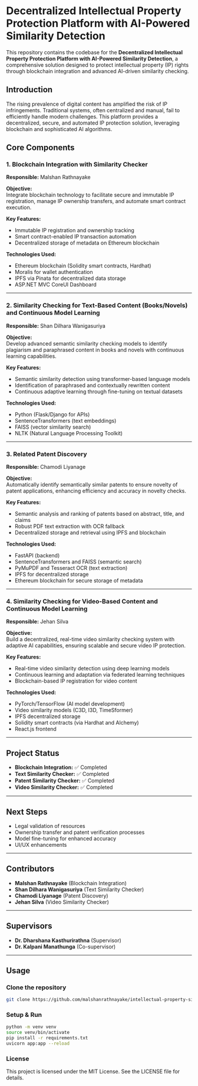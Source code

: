 # Decentralized Intellectual Property Protection Platform with AI-Powered Similarity Detection

This repository contains the codebase for the **Decentralized Intellectual Property Protection Platform with AI-Powered Similarity Detection**, a comprehensive solution designed to protect intellectual property (IP) rights through blockchain integration and advanced AI-driven similarity checking.

## Introduction

The rising prevalence of digital content has amplified the risk of IP infringements. Traditional systems, often centralized and manual, fail to efficiently handle modern challenges. This platform provides a decentralized, secure, and automated IP protection solution, leveraging blockchain and sophisticated AI algorithms.

## Core Components

### 1. Blockchain Integration with Similarity Checker

**Responsible:** Malshan Rathnayake

**Objective:**  
Integrate blockchain technology to facilitate secure and immutable IP registration, manage IP ownership transfers, and automate smart contract execution.

**Key Features:**
- Immutable IP registration and ownership tracking
- Smart contract-enabled IP transaction automation
- Decentralized storage of metadata on Ethereum blockchain

**Technologies Used:**
- Ethereum blockchain (Solidity smart contracts, Hardhat)
- Moralis for wallet authentication
- IPFS via Pinata for decentralized data storage
- ASP.NET MVC CoreUI Dashboard

---

### 2. Similarity Checking for Text-Based Content (Books/Novels) and Continuous Model Learning

**Responsible:** Shan Dilhara Wanigasuriya

**Objective:**  
Develop advanced semantic similarity checking models to identify plagiarism and paraphrased content in books and novels with continuous learning capabilities.

**Key Features:**
- Semantic similarity detection using transformer-based language models
- Identification of paraphrased and contextually rewritten content
- Continuous adaptive learning through fine-tuning on textual datasets

**Technologies Used:**
- Python (Flask/Django for APIs)
- SentenceTransformers (text embeddings)
- FAISS (vector similarity search)
- NLTK (Natural Language Processing Toolkit)

---

### 3. Related Patent Discovery

**Responsible:** Chamodi Liyanage

**Objective:**  
Automatically identify semantically similar patents to ensure novelty of patent applications, enhancing efficiency and accuracy in novelty checks.

**Key Features:**
- Semantic analysis and ranking of patents based on abstract, title, and claims
- Robust PDF text extraction with OCR fallback
- Decentralized storage and retrieval using IPFS and blockchain

**Technologies Used:**
- FastAPI (backend)
- SentenceTransformers and FAISS (semantic search)
- PyMuPDF and Tesseract OCR (text extraction)
- IPFS for decentralized storage
- Ethereum blockchain for secure storage of metadata

---

### 4. Similarity Checking for Video-Based Content and Continuous Model Learning

**Responsible:** Jehan Silva

**Objective:**  
Build a decentralized, real-time video similarity checking system with adaptive AI capabilities, ensuring scalable and secure video IP protection.

**Key Features:**
- Real-time video similarity detection using deep learning models
- Continuous learning and adaptation via federated learning techniques
- Blockchain-based IP registration for video content

**Technologies Used:**
- PyTorch/TensorFlow (AI model development)
- Video similarity models (C3D, I3D, TimeSformer)
- IPFS decentralized storage
- Solidity smart contracts (via Hardhat and Alchemy)
- React.js frontend

---

## Project Status

- **Blockchain Integration:** ✅ Completed  
- **Text Similarity Checker:** ✅ Completed  
- **Patent Similarity Checker:** ✅ Completed  
- **Video Similarity Checker:** ✅ Completed

---

## Next Steps

- Legal validation of resources  
- Ownership transfer and patent verification processes  
- Model fine-tuning for enhanced accuracy  
- UI/UX enhancements

---

## Contributors

- **Malshan Rathnayake** (Blockchain Integration)  
- **Shan Dilhara Wanigasuriya** (Text Similarity Checker)  
- **Chamodi Liyanage** (Patent Discovery)  
- **Jehan Silva** (Video Similarity Checker)

---

## Supervisors

- **Dr. Dharshana Kasthurirathna** (Supervisor)  
- **Dr. Kalpani Manathunga** (Co-supervisor)

---

## Usage

### Clone the repository
```bash
git clone https://github.com/malshanrathnayake/intellectual-property-similarity-checker.git
```

### Setup & Run
```bash
python -m venv venv
source venv/bin/activate
pip install -r requirements.txt
uvicorn app:app --reload
```

### License
This project is licensed under the MIT License. See the LICENSE file for details.

